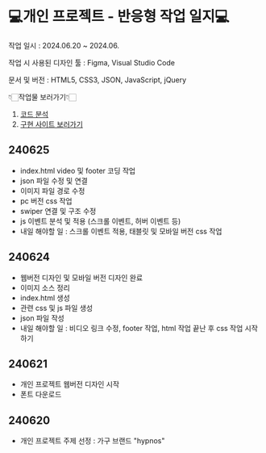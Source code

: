 # 💻개인 프로젝트 - 반응형 작업 일지💻 #

작업 일시 : 2024.06.20 ~ 2024.06.

작업 시 사용된 디자인 툴 : Figma, Visual Studio Code

문서 및 버전 : HTML5, CSS3, JSON, JavaScript, jQuery

👇🏻작업물 보러가기👇🏻
1. [코드 분석](https://www.figma.com/design/YS7BAEqnNXI3SfVpiCgOro/%EA%B0%9C%EC%9D%B8%ED%94%84%EB%A1%9C%EC%A0%9D%ED%8A%B8-%EB%B0%98%EC%9D%91%ED%98%95?node-id=0-1&t=MptEZfOnVHDvNMjr-1, "피그마로 바로가기")
2. [구현 사이트 보러가기](https://gonghanna.github.io/artboda/)

## 240625 ##
- index.html video 및 footer 코딩 작업
- json 파일 수정 및 연결
- 이미지 파일 경로 수정
- pc 버전 css 작업
- swiper 연결 및 구조 수정
- js 이벤트 분석 및 적용 (스크롤 이벤트, 허버 이벤트 등)
- 내일 해야할 일 : 스크롤 이벤트 적용, 태블릿 및 모바일 버전 css 작업

## 240624 ##
- 웹버전 디자인 및 모바일 버전 디자인 완료
- 이미지 소스 정리
- index.html 생성
- 관련 css 및 js 파일 생성
- json 파일 작성
- 내일 해야할 일 : 비디오 링크 수정, footer 작업, html 작업 끝난 후 css 작업 시작하기

## 240621 ##
- 개인 프로젝트 웹버전 디자인 시작
- 폰트 다운로드

## 240620 ##
- 개인 프로젝트 주제 선정 : 가구 브랜드 "hypnos"
